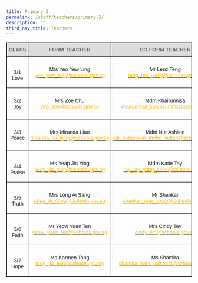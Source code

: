 ```yaml
---
title: Primary 3
permalink: /staff/teachers/primary-3/
description: ""
third_nav_title: Teachers
---
```

<style type="text/css">
.tg  {border-collapse:collapse;border-spacing:0;}
.tg td{border-color:black;border-style:solid;border-width:1px;font-family:Arial, sans-serif;font-size:14px;
  overflow:hidden;padding:10px 5px;word-break:normal;}
.tg th{border-color:black;border-style:solid;border-width:1px;font-family:Arial, sans-serif;font-size:14px;
  font-weight:normal;overflow:hidden;padding:10px 5px;word-break:normal;}
.tg .tg-a4yv{background-color:#DDD;color:#666;font-weight:bold;text-align:center;vertical-align:top}
.tg .tg-baqh{text-align:center;vertical-align:top}
.tg .tg-nau8{color:#FDB900;text-align:center;vertical-align:top}
.tg .tg-nrix{text-align:center;vertical-align:middle}
</style>
<table class="tg" style="border: 1px solid black">
<thead style="border: 1px solid black">
  <tr>
    <th class="tg-a4yv" style="border: 1px solid black">CLASS</th>
    <th class="tg-a4yv" style="border: 1px solid black">FORM TEACHER</th>
    <th class="tg-a4yv" style="border: 1px solid black">CO-FORM TEACHER<br></th>
  </tr>
</thead>
<tbody>
  <tr style="border: 1px solid black">
    <td class="tg-nrix" style="border: 1px solid black"><br>3/1<br><span style="background-color:initial">Love</span></td>
    <td class="tg-nrix" style="border: 1px solid black"><br>Mrs Yeo Yew Ling<br><a href="mailto:yeo_yew_ling@schools.gov.sg"><span style="text-decoration:none;color:#FDB900">yeo_yew_ling@schools.gov.sg</span></a><br><br></td>
    <td class="tg-nrix" style="border: 1px solid black"><br>Mr Lenz Teng  <br><a href="mailto:teng_hui_yieng@schools.gov.sg"><span style="text-decoration:none;color:#FDB900">teng_hui_yieng@schools.gov.sg</span></a><br><br></td>
  </tr>
  <tr style="border: 1px solid black">
    <td class="tg-baqh" style="border: 1px solid black"><br>3/2 <br><span style="background-color:initial">Joy</span></td>
    <td class="tg-nrix" style="border: 1px solid black">Mrs Zoe Chu<br><a href="mailto:yeo_zoe@schools.gov.sg"><span style="text-decoration:none;color:#FDB900">yeo_zoe@schools.gov.sg</span></a><br></td>
    <td class="tg-baqh" style="border: 1px solid black"><br>Mdm Khairunnisa<br><a href="mailto:khairunnisa_shamsuri@schools.gov.sg"><span style="text-decoration:none;color:#FDB900">khairunnisa_shamsuri@schools.gov.sg</span></a><br><br></td>
  </tr>
  <tr style="border: 1px solid black">
    <td class="tg-baqh" style="border: 1px solid black"><br>3/3 <br><span style="background-color:initial">Peace</span></td>
    <td class="tg-nrix" style="border: 1px solid black"><br>Mrs Miranda Liao<br><a href="mailto:miranda_lai_lijing@schools.gov.sg"><span style="text-decoration:none;color:#FDB900">miranda_lai_lijing@schools.gov.sg</span></a><br><br></td>
    <td class="tg-nrix" style="border: 1px solid black"><br>Mdm Nur Ashikin<br><a href="mailto:siti_nurashikin_mohd_sultan@schools.gov.sg"><span style="text-decoration:none;color:#FDB900">siti_nurashikin_mohd_sultan@schools.gov.sg</span></a><br><br></td>
  </tr>
  <tr style="border: 1px solid black">
    <td class="tg-nrix" style="border: 1px solid black"><br>3/4<br>Praise</td>
    <td class="tg-nrix" style="border: 1px solid black"><br>Ms Yeap Jia Ying
<br><a href="mailto:yeap_jia_ying@schools.gov.sg"><span style="text-decoration:none;color:#FDB900">yeap_jia_ying@schools.gov.sg</span></a><br><br></td>
    <td class="tg-nrix" style="border: 1px solid black"><br>Mdm Katie Tay<br><a href="mailto:tay_lay_yong_katie@schools.gov.sg"><span style="text-decoration:none;color:#FDB900">tay_lay_yong_katie@schools.gov.sg</span></a><br><br></td>
  </tr>
  <tr style="border: 1px solid black">
    <td class="tg-nrix" style="border: 1px solid black"><br>3/5<br>Truth</td>
    <td class="tg-nrix" style="border: 1px solid black"><br>Mrs Long Ai Sang<br><a href="mailto:chua_ai_sang@schools.gov.sg"><span style="text-decoration:none;color:#FDB900">chua_ai_sang@schools.gov.sg</span></a><br><br></td>
    <td class="tg-nrix" style="border: 1px solid black"><br>Mr Shankar<br><a href="mailto:shankar_raja_segar@schools.gov.sg"><span style="text-decoration:none;color:#FDB900">shankar_raja_segar@schools.gov.sg</span></a><br><br></td>
  </tr>
  <tr style="border: 1px solid black">
    <td class="tg-nrix" style="border: 1px solid black"><br>3/6<br>Faith</td>
    <td class="tg-baqh" style="border: 1px solid black"><br>Mr Yeow Yuen Ten<br><a href="mailto:yeow_yuen_ten@schools.gov.sg"><span style="text-decoration:none;color:#FDB900">yeow_yuen_ten@schools.gov.sg</span></a><br><br></td>
    <td class="tg-nrix" style="border: 1px solid black"><br>Mrs Cindy Tay<br><a href="mailto:cindy_lim@schools.gov.sg"><span style="text-decoration:none;color:#FDB900">cindy_lim@schools.gov.sg</span></a><br><br></td>
  </tr>
  <tr style="border: 1px solid black">
    <td class="tg-nrix" style="border: 1px solid black"><br>3/7<br>Hope</td>
    <td class="tg-nrix" style="border: 1px solid black"><br>Ms Karmen Tong<br><a href="mailto:tong_jia_min@schools.gov.sg"><span style="text-decoration:none;color:#FDB900">tong_jia_min@schools.gov.sg</span></a><br><br></td>
    <td class="tg-baqh" style="border: 1px solid black"><br>Ms Shamira<br><a href="mailto:shamira_banu_alisaafri@schools.gov.sg"><span style="text-decoration:none;color:#FDB900">shamira_banu_alisaafri@schools.gov.sg</span></a><br><br></td>
  </tr>
</tbody>
</table>